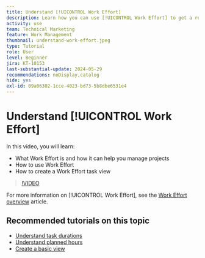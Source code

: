 ```yaml
---
title: Understand [!UICONTROL Work Effort]
description: Learn how you can use [!UICONTROL Work Effort] to get a rough estimate of planned hours in your project timeline.
activity: use
team: Technical Marketing
feature: Work Management
thumbnail: understand-work-effort.jpeg
type: Tutorial
role: User
level: Beginner
jira: KT-10153
last-substantial-update: 2024-05-29
recommendations: noDisplay,catalog
hide: yes
exl-id: 09a06302-1cce-4023-bd73-5b8dbe6531e4
---
```

# Understand [!UICONTROL Work Effort]

In this video, you will learn:

* What Work Effort is and how it can help you manage projects
* How to use Work Effort
* How to create a Work Effort task view

>[!VIDEO](https://video.tv.adobe.com/v/3429446/?quality=12&learn=on&enablevpops)

For more information on [!UICONTROL Work Effort], see the [Work Effort overview](https://experienceleague.adobe.com/docs/workfront/using/manage-work/tasks/task-information/work-effort.html?lang=en) article.

## Recommended tutorials on this topic

* [Understand task durations](/help/manage-work/tasks/understand-task-durations.md)
* [Understand planned hours](/help/manage-work/tasks/understand-planned-hours.md)
* [Create a basic view](/help/reporting/basic-reporting/create-a-basic-view.md)
